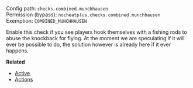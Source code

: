 Config path: `checks.combined.munchhausen`  
Permission (bypass): `nocheatplus.checks.combined.munchhausen`  
Exemption: `COMBINED_MUNCHHAUSEN`  

Enable this check if you see players hook themselves with a fishing rods to abuse the knockback for flying. At the moment we are speculating if it will ever be possible to do, the solution however is already here if it ever happens.

**Related**
* [Active](https://github.com/Updated-NoCheatPlus/Docs/blob/master/Settings/General.md#active)
* [Actions](https://github.com/Updated-NoCheatPlus/Docs/blob/master/Settings/General.md#actions)
